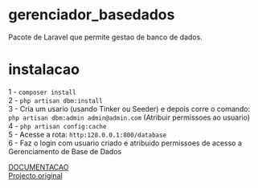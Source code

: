 # gerenciador_basedados
Pacote de Laravel que permite gestao de banco de dados.

# instalacao

1 - `composer install`<br>
2 - `php artisan dbm:install`<br>
3 - Cria um usario (usando Tinker ou Seeder) e depois corre o comando: <br>
`php artisan dbm:admin admin@admin.com` (Atribuir permissoes ao usuario) <br>
4 - `php artisan config:cache` <br>
5 - Acesse a rota: `http:128.0.0.1:800/database` <br>
6 - Faz o login com usuario criado e atribuido permissoes de acesso a Gerenciamento de Base de Dados <br>

[DOCUMENTACAO](https://codexshaper.github.io/docs/laravel-database-manager/) <br>
[Projecto original](https://github.com/Codexshaper/laravel-database-manager)
